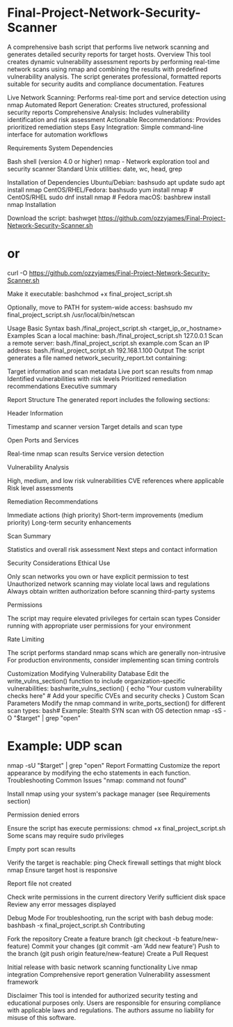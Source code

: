 # Final-Project-Network-Security-Scanner
A comprehensive bash script that performs live network scanning and generates detailed security reports for target hosts.
Overview
This tool creates dynamic vulnerability assessment reports by performing real-time network scans using nmap and combining the results with predefined vulnerability analysis. The script generates professional, formatted reports suitable for security audits and compliance documentation.
Features

Live Network Scanning: Performs real-time port and service detection using nmap
Automated Report Generation: Creates structured, professional security reports
Comprehensive Analysis: Includes vulnerability identification and risk assessment
Actionable Recommendations: Provides prioritized remediation steps
Easy Integration: Simple command-line interface for automation workflows

Requirements
System Dependencies

Bash shell (version 4.0 or higher)
nmap - Network exploration tool and security scanner
Standard Unix utilities: date, wc, head, grep

Installation of Dependencies
Ubuntu/Debian:
bashsudo apt update
sudo apt install nmap
CentOS/RHEL/Fedora:
bashsudo yum install nmap  # CentOS/RHEL
sudo dnf install nmap  # Fedora
macOS:
bashbrew install nmap
Installation

Download the script:
bashwget https://github.com/ozzyjames/Final-Project-Network-Security-Scanner.sh
# or
curl -O https://github.com/ozzyjames/Final-Project-Network-Security-Scanner.sh

Make it executable:
bashchmod +x final_project_script.sh

Optionally, move to PATH for system-wide access:
bashsudo mv final_project_script.sh /usr/local/bin/netscan


Usage
Basic Syntax
bash./final_project_script.sh <target_ip_or_hostname>
Examples
Scan a local machine:
bash./final_project_script.sh 127.0.0.1
Scan a remote server:
bash./final_project_script.sh example.com
Scan an IP address:
bash./final_project_script.sh 192.168.1.100
Output
The script generates a file named network_security_report.txt containing:

Target information and scan metadata
Live port scan results from nmap
Identified vulnerabilities with risk levels
Prioritized remediation recommendations
Executive summary

Report Structure
The generated report includes the following sections:

Header Information

Timestamp and scanner version
Target details and scan type


Open Ports and Services

Real-time nmap scan results
Service version detection


Vulnerability Analysis

High, medium, and low risk vulnerabilities
CVE references where applicable
Risk level assessments


Remediation Recommendations

Immediate actions (high priority)
Short-term improvements (medium priority)
Long-term security enhancements


Scan Summary

Statistics and overall risk assessment
Next steps and contact information



Security Considerations
Ethical Use

Only scan networks you own or have explicit permission to test
Unauthorized network scanning may violate local laws and regulations
Always obtain written authorization before scanning third-party systems

Permissions

The script may require elevated privileges for certain scan types
Consider running with appropriate user permissions for your environment

Rate Limiting

The script performs standard nmap scans which are generally non-intrusive
For production environments, consider implementing scan timing controls

Customization
Modifying Vulnerability Database
Edit the write_vulns_section() function to include organization-specific vulnerabilities:
bashwrite_vulns_section() {
    echo "Your custom vulnerability checks here"
    # Add your specific CVEs and security checks
}
Custom Scan Parameters
Modify the nmap command in write_ports_section() for different scan types:
bash# Example: Stealth SYN scan with OS detection
nmap -sS -O "$target" | grep "open"

# Example: UDP scan
nmap -sU "$target" | grep "open"
Report Formatting
Customize the report appearance by modifying the echo statements in each function.
Troubleshooting
Common Issues
"nmap: command not found"

Install nmap using your system's package manager (see Requirements section)

Permission denied errors

Ensure the script has execute permissions: chmod +x final_project_script.sh
Some scans may require sudo privileges

Empty port scan results

Verify the target is reachable: ping <target>
Check firewall settings that might block nmap
Ensure target host is responsive

Report file not created

Check write permissions in the current directory
Verify sufficient disk space
Review any error messages displayed

Debug Mode
For troubleshooting, run the script with bash debug mode:
bashbash -x final_project_script.sh <target>
Contributing

Fork the repository
Create a feature branch (git checkout -b feature/new-feature)
Commit your changes (git commit -am 'Add new feature')
Push to the branch (git push origin feature/new-feature)
Create a Pull Request

Initial release with basic network scanning functionality
Live nmap integration
Comprehensive report generation
Vulnerability assessment framework


Disclaimer
This tool is intended for authorized security testing and educational purposes only. Users are responsible for ensuring compliance with applicable laws and regulations. The authors assume no liability for misuse of this software.
